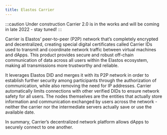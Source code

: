 ```yaml
---
title: Elastos Carrier
---
```


:::caution Under construction
Carrier 2.0 is in the works and will be coming in late 2022 - stay tuned!
:::

Carrier is Elastos’ peer-to-peer (P2P) network that’s completely encrypted and decentralized, creating special digital certificates called Carrier IDs used to transmit and coordinate network traffic between virtual machines and dApps. This product provides secure and robust off-chain communication of data across all users within the Elastos ecosystem, making all transmissions more trustworthy and reliable.

It leverages Elastos DID and merges it with its P2P network in order to establish further security among participants through the authorization of communication, while also removing the need for IP addresses. Carrier automatically limits connections with other verified DIDs to ensure network safety for all users.
The nodes themselves are the entities that actually store information and communication exchanged by users across the network - neither the carrier nor the intermediate servers actually save or use the available date.

In summary, Carrier’s decentralized network platform allows dApps to securely connect to one another.
